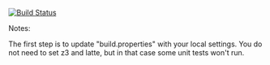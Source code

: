 [![Build Status](https://travis-ci.org/kristinmalan/green.svg?branch=master)](https://travis-ci.org/kristinmalan/green?branch=master)

Notes:

The first step is to update "build.properties" with your local
settings.  You do not need to set z3 and latte, but in that case
some unit tests won't run.
